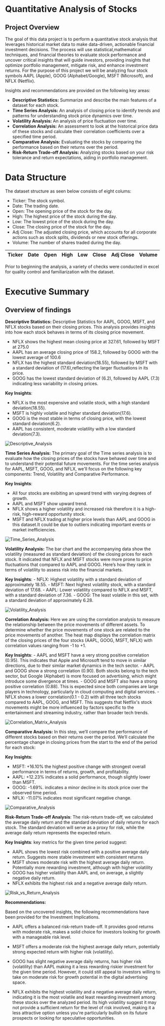 
# Quantitative Analysis of Stocks 


## Project Overview

The goal of this data project is to perform a quantitative stock analysis that leverages historical market data to make data-driven, actionable financial investment decisions. The process will use statistical,mathematical techniques, and financial theories to evaluate stock performance and uncover critical insights that will guide investors, providing insights that optimize portfolio management, mitigate risk, and enhance investment returns. For the purpose of this project we will be analyzing four stock symbols AAPL (Apple), GOOG (Alphabet/Google), MSFT (Microsoft), and NFLX (Netflix).

Insights and recommendations are provided on the following key areas:

- **Descriptive Statistics:** Summarize and describe the main features of a dataset for each stock.
- **Time Series Analysis:** An analysis of closing price to identify trends and patterns for understanding stock price dynamics over time.
- **Volatility Analysis:** An analysis of price fluctuation over time. 
- **Correlation Analysis:** An assessment to look at the historical price data of these stocks and calculate their correlation coefficients over a specified time period.
- **Comparative Analysis:** Evaluating the stocks by comparing the performance based on their returns over the period.
- **Risk-Return Trade-off Analysis:** Analyzing stocks based on your risk tolerance and return expectations, aiding in portfolio management.

# Data Structure 

The dataset structure as seen below consists of eight colums: 

- Ticker: The stock symbol.
- Date: The trading date.
- Open: The opening price of the stock for the day.
- High: The highest price of the stock during the day.
- Low: The lowest price of the stock during the day.
- Close: The closing price of the stock for the day.
- Adj Close: The adjusted closing price, which accounts for all corporate actions such as stock splits, dividends or new stock offerings.
- Volume: The number of shares traded during the day.

| Ticker   | Date   | Open  | High  | Low   | Close   | Adj Close|    Volume  |
| -------- | ------ | ------| ------|-------|---------|----------| ---------- |

Prior to beginning the analysis, a variety of checks were conducted in excel for quality control and familiarization with the dataset. 

# Executive Summary

## **Overview of findings**

**Descriptive Statistics:**
Descriptive Statistics for AAPL, GOOG, MSFT, and NFLX stocks based on their closing prices. This analysis provides insights into how each stock behaves in terms of its closing price movement.

 - NFLX shows the highest mean closing price at 327.61, followed by MSFT at 275.0
 - AAPL has an average closing price of 158.2, followed by GOOG with the lowest average of 100.6
 - NFLX has the highest standard deviation(18.55), followed by MSFT with a standard deviation of (17.6),reflecting 
   the larger fluctuations in its price.
 - GOOG has the lowest standard deviation of (6.2), followed by AAPL (7.3) indicating less variability in closing 
    prices.
  
**Key Insights**:
  - NFLX is the most expensive and volatile stock, with a high standard deviation(18.55).
  - MSFT is highly volatile and higher standard deviation(17.6).
  - GOOG is the most stable in terms of closing price, with the lowest standard deviation(6.2).
  - AAPL has consistent, moderate volatility with a low standard deviation(7.3).
  
![Descriptive_Analysis](https://github.com/user-attachments/assets/4db617f2-cca0-4b6f-bdd3-3219ca36b3e2)

**Time Series Analysis:**
The primary goal of the Time series analysis is to evaluate how the closing prices of the stocks have behaved over time and to understand their potential future movements. For the time series analysis for AAPL, MSFT, GOOG, and NFLX, we'll focus on the following key components: Trend, Volatility and Comparative Performance.

**Key Insights**:
  - All four stocks are exibiting an upward trend with varying degrees of growth.
  - AAPL and MSFT show upward trend. 
  - NFLX shows a higher volatility and increased risk therefore it is a high-risk, high-reward opportunity stock.
  - MSFT and NFLX trading at higher price levels than AAPL and GOOG in this dataset.It could be due to outliers 
    indicating important events or market inefficiencies.

![Time_Series_Analysis](https://github.com/user-attachments/assets/4b6593c9-1a29-427d-aa2e-79fbe2218985)

**Volatility Analysis:**
   The bar chart and the accompanying data show the volatility (measured as standard deviation) of the closing 
   prices for each stock. It indicated that NFLX and MSFT stocks were more prone to price fluctuations that compared 
   to AAPL and GOOG. Here’s how they rank in terms of volatility to assess risk into the financial markets.

   **Key Insights**:
    - NFLX: Highest volatility with a standard deviation of approximately 18.55.
    - MSFT: Next highest volatility stock, with a standard deviation of 17.68.
    - AAPL: Lower volatility compared to NFLX and MSFT, with a standard deviation of 7.36.
    - GOOG: The least volatile in this set, with a standard deviation of approximately 6.28.

![Volatility_Analysis](https://github.com/user-attachments/assets/18355e0c-34c8-4f4a-9149-3676333e664d)

**Correlation Analysis:**
    Here we are using the correlation analysis to measure the relationship between the price movements of different 
    assets. To determine whether the price movements of one stock are related to the price movements of another. 
    The heat map displays the correlation matrix of the closing prices of the four stocks (AAPL, GOOG, MSFT, 
    NFLX) with correlation values ranging from -1 to +1.

   **Key Insights**:
     - AAPL and MSFT have a very strong positive correlation (0.95). This indicates that Apple and Microsoft tend to 
       move in similar directions, due to their similar market dynamics in the tech sector.
     - AAPL and GOOG show a strong correlation (0.90). Both stocks belong to the tech sector, but Google (Alphabet) 
       is more focused on advertising, which might introduce some divergence at times.
     - GOOG and MSFT also have a strong positive correlation (0.88). This is expected since both companies are large 
       players in technology, particularly in cloud computing and digital services.
     - NFLX shows a lower correlation(0.1 - 0.2) with all three tech stocks compared to AAPL, GOOG, and 
       MSFT. This suggests that Netflix's stock movements might be more influenced by factors specific to the 
       entertainment and streaming industry, rather than broader tech trends.

![Correlation_Matrix_Analysis](https://github.com/user-attachments/assets/dad873b7-60b0-4acd-b32a-8832cd301f55)      
  
**Comparative Analysis:**
  In this step, we’ll compare the performance of different stocks based on their returns over the period. We’ll 
  calculate the percentage change in closing prices from the start to the end of the period for each stock:

 **Key Insights**:     
   - MSFT: +16.10% the highest positive change with strongest overall performance in terms of returns, growth, and 
     profitability.
   - AAPL: +12.23% indicates a solid performance, though slightly lower than MSFT. 
   - GOOG: -1.69%. indicates a minor decline in its stock price over the observed time period.
   - NFLX: -11.07% indicates most significant negative change.

![Comparative_Analysis](https://github.com/user-attachments/assets/6528526e-ce24-4219-8f5a-3d00525442cf)
  
**Risk-Return Trade-off Analysis**:
  The risk-return trade-off, we calculated the average daily return and the standard deviation of daily returns for 
  each stock. The standard deviation will serve as a proxy for risk, while the average daily return represents the 
  expected return.
  
**Key Insights**: 
  key metrics for the given time period suggest: 
  - AAPL shows the lowest risk combined with a positive average daily return. Suggests more stable investment with 
    consistent returns
  - MSFT shows moderate risk with the highest average daily return. Potentially more rewarding investment, although 
    with higher volatility
  - GOOG has higher volatility than AAPL and, on average, a slightly negative daily return.
  - NFLX exhibits the highest risk and a negative average daily return.

![Risk_vs_Return_Analysis](https://github.com/user-attachments/assets/57f4938d-7197-4fc7-b27f-78f1c0bb41b9)

**Recommendations:**

Based on the uncovered insights, the following recommendations have been provided for the Investment Implications.

  - AAPL offers a balanced risk-return trade-off. It provides good returns with moderate risk, makes a solid 
    choice for investors looking for growth with a manageable risk level.

  - MSFT offers a moderate risk the highest average daily return, potentially strong expected return with higher 
    risk (volatility).  

  - GOOG has slight negative average daily returns, has higher risk (volatility) than AAPL making it a less 
    rewarding riskier investment for the given time period. However, it could still appeal to investors willing to 
    take on moderate risk for growth potential in the digital advertising space.

  - NFLX exhibits the highest volatility and a negative average daily return, indicating it is the most volatile and
    least rewarding investment among these stocks over the analyzed period. Its high volatility suggest it may not 
    provide a sufficient return for the level of risk involved, making it a less attractive option unless you're 
    particularly bullish on its future prospects or looking for speculative opportunities.

 







